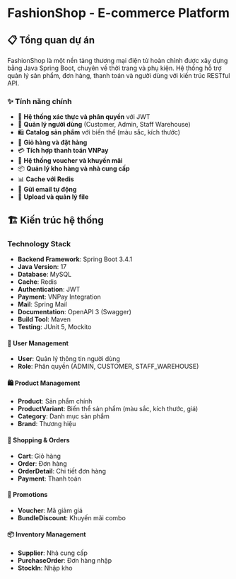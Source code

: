 # FashionShop - E-commerce Platform

## 📋 Tổng quan dự án

FashionShop là một nền tảng thương mại điện tử hoàn chỉnh được xây dựng bằng Java Spring Boot, chuyên về thời trang và phụ kiện. Hệ thống hỗ trợ quản lý sản phẩm, đơn hàng, thanh toán và người dùng với kiến trúc RESTful API.

### ✨ Tính năng chính

- 🔐 **Hệ thống xác thực và phân quyền** với JWT
- 👤 **Quản lý người dùng** (Customer, Admin, Staff Warehouse)
- 🛍️ **Catalog sản phẩm** với biến thể (màu sắc, kích thước)
- 🛒 **Giỏ hàng và đặt hàng**
- 💳 **Tích hợp thanh toán VNPay**
- 🎫 **Hệ thống voucher và khuyến mãi**
- 📦 **Quản lý kho hàng và nhà cung cấp**
- 📊 **Cache với Redis**
- 📧 **Gửi email tự động**
- 📁 **Upload và quản lý file**

## 🏗️ Kiến trúc hệ thống

### Technology Stack

- **Backend Framework**: Spring Boot 3.4.1
- **Java Version**: 17
- **Database**: MySQL
- **Cache**: Redis
- **Authentication**: JWT
- **Payment**: VNPay Integration
- **Mail**: Spring Mail
- **Documentation**: OpenAPI 3 (Swagger)
- **Build Tool**: Maven
- **Testing**: JUnit 5, Mockito


#### 👤 User Management
- **User**: Quản lý thông tin người dùng
- **Role**: Phân quyền (ADMIN, CUSTOMER, STAFF_WAREHOUSE)

#### 🛍️ Product Management
- **Product**: Sản phẩm chính
- **ProductVariant**: Biến thể sản phẩm (màu sắc, kích thước, giá)
- **Category**: Danh mục sản phẩm
- **Brand**: Thương hiệu

#### 🛒 Shopping & Orders
- **Cart**: Giỏ hàng
- **Order**: Đơn hàng
- **OrderDetail**: Chi tiết đơn hàng
- **Payment**: Thanh toán

#### 🎫 Promotions
- **Voucher**: Mã giảm giá
- **BundleDiscount**: Khuyến mãi combo

#### 📦 Inventory Management
- **Supplier**: Nhà cung cấp
- **PurchaseOrder**: Đơn hàng nhập
- **StockIn**: Nhập kho

